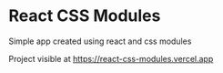 # React CSS Modules

Simple app created using react and css modules

Project visible at https://react-css-modules.vercel.app
